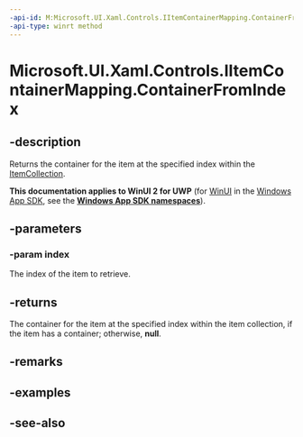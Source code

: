 ```yaml
---
-api-id: M:Microsoft.UI.Xaml.Controls.IItemContainerMapping.ContainerFromIndex(System.Int32)
-api-type: winrt method
---
```


<!-- Method syntax
public Windows.UI.Xaml.DependencyObject ContainerFromIndex(System.Int32 index)
-->

# Microsoft.UI.Xaml.Controls.IItemContainerMapping.ContainerFromIndex

## -description
Returns the container for the item at the specified index within the [ItemCollection](itemcollection.md).

**This documentation applies to WinUI 2 for UWP** (for [WinUI](/windows/apps/winui/winui3/) in the [Windows App SDK](/windows/apps/windows-app-sdk/), see the **[Windows App SDK namespaces](/windows/windows-app-sdk/api/winrt/)**).

## -parameters
### -param index
The index of the item to retrieve.

## -returns
The container for the item at the specified index within the item collection, if the item has a container; otherwise, **null**.

## -remarks

## -examples

## -see-also
